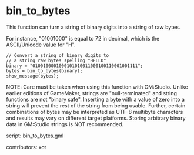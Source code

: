bin_to_bytes
============

This function can turn a string of binary digits into a string of raw bytes.

For instance, "01001000" is equal to 72 in decimal, which is the ASCII/Unicode 
value for "H".

    // Convert a string of binary digits to 
    // a string raw bytes spelling "HELLO"
    binary = "0100100001000101010011000100110001001111";
    bytes = bin_to_bytes(binary);
    show_message(bytes);

NOTE: Care must be taken when using this function with GM:Studio. Unlike 
earlier editions of GameMaker, strings are "null-terminated" and string
functions are not "binary safe". Inserting a byte with a value of zero into 
a string will prevent the rest of the string from being usable. Further, 
certain combinations of bytes may be interpreted as UTF-8 multibyte characters
and results may vary on different target platforms. Storing arbitrary binary
data in GM:Studio strings is NOT recommended.
    
script: bin_to_bytes.gml

contributors: xot
